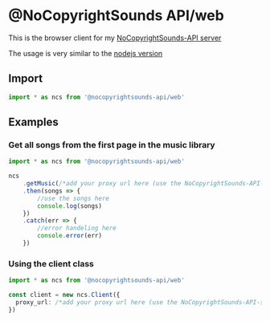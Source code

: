 # @NoCopyrightSounds API/web

This is the browser client for my [NoCopyrightSounds-API server](https://github.com/KaninchenSpeed/NoCopyrightSounds-API-server)

The usage is very similar to the [nodejs version](https://github.com/KaninchenSpeed/NoCopyrightSounds-API)

## Import

```ts
import * as ncs from '@nocopyrightsounds-api/web'
```

## Examples

### Get all songs from the first page in the music library
```ts
import * as ncs from '@nocopyrightsounds-api/web'

ncs
    .getMusic(/*add your proxy url here (use the NoCopyrightSounds-API-server found on npm)*/, /*page here*/)
    .then(songs => {
        //use the songs here
        console.log(songs)
    })
    .catch(err => {
        //error handeling here
        console.error(err)
    })
```

### Using the client class

```ts
import * as ncs from '@nocopyrightsounds-api/web'

const client = new ncs.Client({
  proxy_url: /*add your proxy url here (use the NoCopyrightSounds-API-server found on npm)*/
})
```